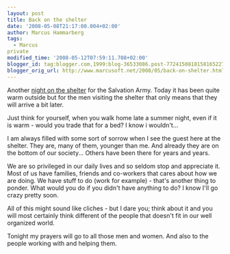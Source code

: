 ```yaml
---
layout: post
title: Back on the shelter
date: '2008-05-08T21:17:00.004+02:00'
author: Marcus Hammarberg
tags:
  - Marcus
private
modified_time: '2008-05-12T07:59:11.708+02:00'
blogger_id: tag:blogger.com,1999:blog-36533086.post-7724150818158165227
blogger_orig_url: http://www.marcusoft.net/2008/05/back-on-shelter.html
---
```


Another [night on the
shelter](http://www.marcusoft.net/2008/04/night-at-shelter.html) for the
Salvation Army. Today it has been quite warm outside but for the men
visiting the shelter that only means that they will arrive a bit
later.

Just think for yourself, when you walk home late a summer night, even if
it is warm - would you trade that for a bed? I know i wouldn't...

I am always filled with some sort of sorrow when I see the guest here at
the shelter. They are, many of them, younger than me. And already they
are on the bottom of our society... Others have been there for years and
years.

We are so privileged in our daily <span
id="SPELLING_ERROR_1" class="blsp-spelling-corrected">lives and
so seldom stop and appreciate it. Most of us have
families, friends and co-workers that cares about how we are doing. We
have stuff to do (work for example) - that's another thing to ponder.
What would you do if you didn't have anything to do? I know I'll go
crazy pretty soon.

All of this might sound like cliches - but I dare you; think
about it and you will most certainly think different of the people that
doesn't fit in our well organized world.

Tonight my prayers will go to all those men and women. And also to the
people working with and helping them.

